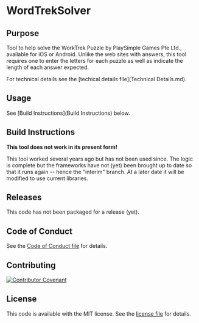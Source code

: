 # WordTrekSolver

## Purpose
Tool to help solve the WorkTrek Puzzle by PlaySimple Games Pte Ltd., 
available for iOS or Android. Unlike the 
web sites with answers, this tool requires one to enter the letters for 
each puzzle as well as indicate the length of each answer expected.

For technical details see the [techical details file](Technical Details.md).

## Usage
See [Build Instructions](Build Instructions) below.

## Build Instructions
**This tool does not work in its present form!**

This tool worked several years ago but has not been used since.  The logic 
is complete but the frameworks have not (yet) been brought up to date so 
that it runs again -- hence the "interim" branch.  At a later date it will 
be modified to use current libraries.

## Releases
This code has not been packaged for a release (yet).

## Code of Conduct
See the [Code of Conduct file](code_of_conduct.md) for details.


## Contributing
[![Contributor Covenant](https://img.shields.io/badge/Contributor%20Covenant-2.1-4baaaa.svg)](code_of_conduct.md) 

## License
This code is available with the MIT license.  See the 
[license file](LICENSE.txt) for details.

